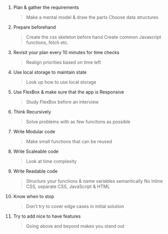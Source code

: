 1. Plan & gather the requirements
    > Make a mental model & draw the parts
    > Choose data structures

2. Prepare beforehand
    > Create the css skeleton before hand
    > Create common Javascript functions, fetch etc.

3. Revisit your plan every 10 minutes for time checks
    > Realign priorities based on time left

4. Use local storage to maintain state
    > Look up how to use local storage

5. Use FlexBox & make sure that the app is Responsive
    > Study FlexBox before an interview

6. Think Recursively
    > Solve problems with as few funcitons as possible

7. Write Modular code
    > Make small functions that can be reused

8. Write Scaleable code
    > Look at time complexity

9. Write Readable code
    > Structure your functions & name variables semantically
    > No Inline CSS, separate CSS, JavaScript & HTML

10. Know when to stop
    > Don't try to cover edge cases in initial solution

11. Try to add nice to have features
    > Going above and beyond makes you stand out
    